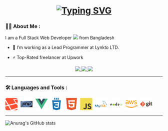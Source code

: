 <h1 align="center">
  <a href="https://git.io/typing-svg"><img src="https://readme-typing-svg.herokuapp.com?font=Fira+Code&pause=1000&center=true&vCenter=true&width=435&lines=%F0%9F%91%8B%F0%9F%8F%BC+Hi+there%2C+I'm+Touhidur+Rahman" alt="Typing SVG" /></a>
</h1>


### 👨‍💻 About Me :
I am a Full Stack Web Developer <img src="https://media.giphy.com/media/WUlplcMpOCEmTGBtBW/giphy.gif" width="30"> from Bangladesh
- :telescope: I’m working as a Lead Programmer at Lynkto LTD.

- :zap: Top-Rated freelancer at Upwork

<div id="badges" align="center">
  <a href="https://www.upwork.com/freelancers/~01683130fbac8b6df8" target="_blank">
    <img src="https://img.shields.io/badge/Upwork-brightgreen?logo=upwork&logoColor=white"/>
  </a>
  <a href="https://fiverr.com/users/shantocse" target="_blank">
    <img src="https://img.shields.io/badge/Fiverr-green?logo=fiverr&logoColor=white"/>
  </a>
  <a href="https://www.linkedin.com/in/shantocse/" target="_blank">
    <img src="https://img.shields.io/badge/LinkedIn-blue?logo=linkedin&logoColor=white"/>
  </a>
</div>

---

### :hammer_and_wrench: Languages and Tools :
<div>
  <img src="https://github.com/devicons/devicon/blob/master/icons/laravel/laravel-plain.svg" title="Java" alt="Java" width="40" height="40"/>&nbsp;
  <img src="https://github.com/devicons/devicon/blob/master/icons/php/php-original.svg" title="React" alt="React" width="40" height="40"/>&nbsp;
  <img src="https://github.com/devicons/devicon/blob/master/icons/vuejs/vuejs-original.svg" title="Spring" alt="Spring" width="40" height="40"/>&nbsp;
  <img src="https://github.com/devicons/devicon/blob/master/icons/css3/css3-plain-wordmark.svg"  title="CSS3" alt="CSS" width="40" height="40"/>&nbsp;
  <img src="https://github.com/devicons/devicon/blob/master/icons/html5/html5-original.svg" title="HTML5" alt="HTML" width="40" height="40"/>&nbsp;
  <img src="https://github.com/devicons/devicon/blob/master/icons/javascript/javascript-original.svg" title="JavaScript" alt="JavaScript" width="40" height="40"/>&nbsp;
  <img src="https://github.com/devicons/devicon/blob/master/icons/mysql/mysql-original-wordmark.svg" title="MySQL"  alt="MySQL" width="40" height="40"/>&nbsp;
  <img src="https://github.com/devicons/devicon/blob/master/icons/nodejs/nodejs-original-wordmark.svg" title="NodeJS" alt="NodeJS" width="40" height="40"/>&nbsp;
  <img src="https://github.com/devicons/devicon/blob/master/icons/amazonwebservices/amazonwebservices-plain-wordmark.svg" title="AWS" alt="AWS" width="40" height="40"/>&nbsp;
  <img src="https://github.com/devicons/devicon/blob/master/icons/git/git-original-wordmark.svg" title="Git" **alt="Git" width="40" height="40"/>
</div>

---

![Anurag's GitHub stats](https://github-readme-stats.vercel.app/api?username=shantocse10&show_icons=true&theme=dark&count_private=true)
